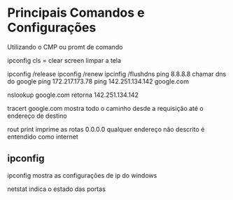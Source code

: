 # Principais Comandos e Configurações 
Utilizando o CMP ou promt de comando

ipconfig
cls = clear screen limpar a tela

ipconfig /release
ipconfig /renew
ipcinfig /flushdns
ping 8.8.8.8 chamar dns do google
ping 172.217.173.78
ping 142.251.134.142 google.com

nslookup google.com
retorna  142.251.134.142

tracert google.com
mostra todo o caminho desde a requisição até o endereço de destino

rout print 
imprime as rotas
0.0.0.0 qualquer endereço não descrito é entendido como internet
## ipconfig
ipconfig mostra as configurações de ip do windows

netstat
indica o estado das portas



